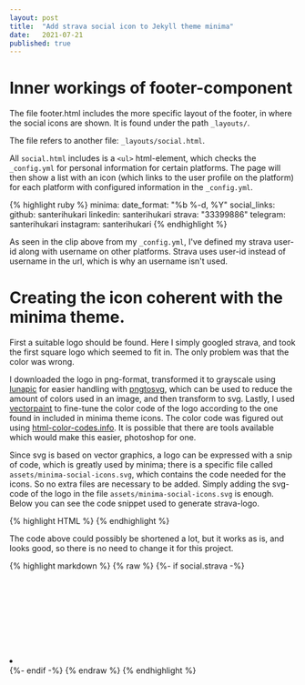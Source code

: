 ```yaml
---
layout: post
title:  "Add strava social icon to Jekyll theme minima"
date:   2021-07-21
published: true
---
```


Inner workings of footer-component
===================
The file footer.html includes the more specific layout of the footer, in where the social icons are shown. It is found under the path `_layouts/`.

The file refers to another file: `_layouts/social.html`.

All `social.html` includes is a `<ul>` html-element, which checks the `_config.yml` for personal information for certain platforms. The page will then show a list with an icon (which links to the user profile on the platform) for each platform with configured information in the `_config.yml`.

{% highlight ruby %}
  minima:
    date_format: "%b %-d, %Y"
    social_links:
      github: santerihukari
      linkedin: santerihukari
      strava: "33399886"
      telegram: santerihukari
      instagram: santerihukari
{% endhighlight %}

As seen in the clip above from my `_config.yml`, I've defined my strava user-id along with username on other platforms. Strava uses user-id instead of username in the url, which is why an username isn't used.


Creating the icon coherent with the minima theme.
=========================
First a suitable logo should be found. Here I simply googled strava, and took the first square logo which seemed to fit in. The only problem was that the color was wrong.

I downloaded the logo in png-format, transformed it to grayscale using [lunapic](https://www11.lunapic.com/editor/?action=twotone) for easier handling with [pngtosvg](pngtosvg.com), which can be used to reduce the amount of colors used in an image, and then transform to svg. Lastly, I used [vectorpaint](https://vectorpaint.yaks.co.nz/) to fine-tune the color code of the logo according to the one found in included in minima theme icons. The color code was figured out using [html-color-codes.info](https://html-color-codes.info/colors-from-image/). It is possible that there are tools available which would make this easier, photoshop for one.

Since svg is based on vector graphics, a logo can be expressed with a snip of code, which is greatly used by minima; there is a specific file called `assets/minima-social-icons.svg`, which contains the code needed for the icons. So no extra files are necessary to be added. Simply adding the svg-code of the logo in the file `assets/minima-social-icons.svg` is enough. Below you can see the code snippet used to generate strava-logo.

{% highlight HTML %}
<symbol id="strava">
  <rect id="backgroundrect" width="100%" height="100%" x="0" y="0" fill="none" stroke="none"/>
  <g class="currentLayer" style=""><title>Layer 1</title>
    <path d="M0,0 h16 v16 H0 z" fill="#828282" id="svg_1" class="selected" fill-opacity="1"/>
    <g fill="#ffffff" fill-rule="evenodd" id="svg_2" class="" fill-opacity="1">
      <path d="M6.9 8.8l2.5 4.5 2.4-4.5h-1.5l-.9 1.7-1-1.7z" opacity=".6" id="svg_3" fill="#ffffff" fill-opacity="1"/>
      <path d="M7.2 2.5l3.1 6.3H4zm0 3.8l1.2 2.5H5.9z" id="svg_4" fill="#ffffff" fill-opacity="1"/>
    </g>
  </g>
</symbol>
{% endhighlight %}

The code above could possibly be shortened a lot, but it works as is, and looks good, so there is no need to change it for this project.

{% highlight markdown %}
{% raw %}
{%- if social.strava -%}<li><a href="https://www.strava.com/athletes/{{ social.strava | cgi_escape | escape }}" title="{{ social.strava | escape }}"><svg class="svg-icon grey"><use xlink:href="{{ '/assets/minima-social-icons.svg#strava' | relative_url }}"></use></svg></a></li>{%- endif -%}
{% endraw %}
{% endhighlight %}
